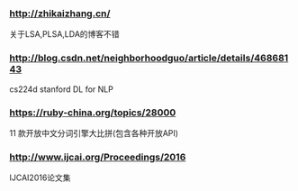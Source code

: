 ### http://zhikaizhang.cn/

关于LSA,PLSA,LDA的博客不错

### http://blog.csdn.net/neighborhoodguo/article/details/46868143

cs224d stanford DL for NLP

### https://ruby-china.org/topics/28000

11 款开放中文分词引擎大比拼(包含各种开放API)

### http://www.ijcai.org/Proceedings/2016

IJCAI2016论文集

